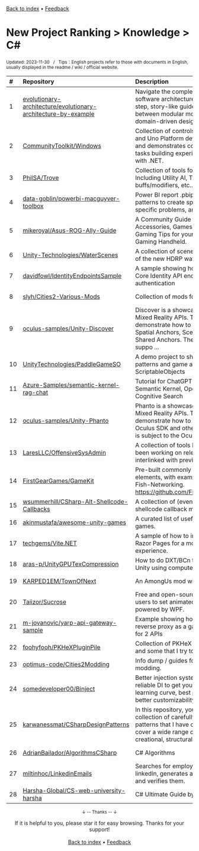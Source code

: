 <a href="https://github.com/GrowingGit/GitHub-English-Top-Charts#github-english-top-charts">Back to index</a> • <a href="/content/docs/feedback.md">Feedback</a>

# New Project Ranking > Knowledge > C#
<sub>Updated: 2023-11-30&nbsp;&nbsp;&nbsp;/&nbsp;&nbsp;&nbsp;Tips：English projects refer to those with documents in English, usually displayed in the readme / wiki / official website.</sub>

|#|Repository|Description|Stars|Updated|Created|
|:-|:-|:-|:-|:-|:-|
|1|[evolutionary-architecture/evolutionary-architecture-by-example](https://github.com/evolutionary-architecture/evolutionary-architecture-by-example)|Navigate the complex landscape of .NET software architecture with our step-by-step, story-like guide. Unpack the interplay between modular monoliths, microservices, domain-driven design, and various a ...|478|2023-11-27|2023-08-30|
|2|[CommunityToolkit/Windows](https://github.com/CommunityToolkit/Windows)|Collection of controls for WinUI 2, WinUI 3, and Uno Platform developers. Simplifies and demonstrates common developer tasks building experiences for Windows with .NET.|212|2023-11-28|2023-03-15|
|3|[PhilSA/Trove](https://github.com/PhilSA/Trove)|Collection of tools for Unity DOTS. Including Utility AI, Tweens, attributes and buffs/modifiers, etc...|192|2023-11-26|2023-05-02|
|4|[data-goblin/powerbi-macguyver-toolbox](https://github.com/data-goblin/powerbi-macguyver-toolbox)|Power BI report .pbip templates and patterns to create special visuals, address specific problems, and have adventures..|188|2023-10-31|2023-07-25|
|5|[mikeroyal/Asus-ROG-Ally-Guide](https://github.com/mikeroyal/Asus-ROG-Ally-Guide)|A Community Guide to getting all your Accessories, Games, Emulators, and Gaming Tips for your Asus ROG Ally Gaming Handheld. |187|2023-11-09|2023-05-11|
|6|[Unity-Technologies/WaterScenes](https://github.com/Unity-Technologies/WaterScenes)|A collection of scenes showcasing usage of the new HDRP water system|136|2023-07-24|2023-06-06|
|7|[davidfowl/IdentityEndpointsSample](https://github.com/davidfowl/IdentityEndpointsSample)|A sample showing how to setup ASP.NET Core Identity API endpoints for authentication|135|2023-09-18|2023-07-14|
|8|[slyh/Cities2-Various-Mods](https://github.com/slyh/Cities2-Various-Mods)|Collection of mods for Cities: Skylines II|128|2023-11-29|2023-11-09|
|9|[oculus-samples/Unity-Discover](https://github.com/oculus-samples/Unity-Discover)|Discover is a showcase of the Meta Quest Mixed Reality APIs. This project demonstrate how to use Passthrough, Spatial Anchors, Scene API, Colocation and Shared Anchors.  The Oculus SDK and other suppo ...|128|2023-09-28|2023-05-16|
|10|[UnityTechnologies/PaddleGameSO](https://github.com/UnityTechnologies/PaddleGameSO)|A demo project to showcase design patterns and game architecture using ScriptableObjects|103|2023-09-11|2023-03-20|
|11|[Azure-Samples/semantic-kernel-rag-chat](https://github.com/Azure-Samples/semantic-kernel-rag-chat)|Tutorial for ChatGPT + Enterprise Data with Semantic Kernel, OpenAI, and Azure Cognitive Search|96|2023-10-02|2023-04-11|
|12|[oculus-samples/Unity-Phanto](https://github.com/oculus-samples/Unity-Phanto)|Phanto is a showcase of the Meta Quest Mixed Reality APIs. This project demonstrate how to use Meshes. The Oculus SDK and other supporting material is subject to the Oculus proprietary license.|89|2023-10-16|2023-09-21|
|13|[LaresLLC/OffensiveSysAdmin](https://github.com/LaresLLC/OffensiveSysAdmin)|A collection of tools Neil and Andy have been working on released in one place and interlinked with previous tools|76|2023-07-12|2023-07-03|
|14|[FirstGearGames/GameKit](https://github.com/FirstGearGames/GameKit)|Pre-built commonly needed gameplay elements, with examples. Developed for Fish-Networking. https://github.com/FirstGearGames/FishNet|63|2023-11-08|2022-12-06|
|15|[wsummerhill/CSharp-Alt-Shellcode-Callbacks](https://github.com/wsummerhill/CSharp-Alt-Shellcode-Callbacks)|A collection of (even more) alternative shellcode callback methods in CSharp|56|2023-10-25|2022-12-05|
|16|[akinmustafa/awesome-unity-games](https://github.com/akinmustafa/awesome-unity-games)|A curated list of useful open-source Unity games.|55|2023-11-18|2023-08-12|
|17|[techgems/Vite.NET](https://github.com/techgems/Vite.NET)|A sample of how to integrate Vite, HMR and Razor Pages for a more integrated experience.|54|2023-11-12|2022-12-02|
|18|[aras-p/UnityGPUTexCompression](https://github.com/aras-p/UnityGPUTexCompression)|How to do DXT/BCn texture compression in Unity using compute shaders|53|2023-07-04|2023-07-04|
|19|[KARPED1EM/TownOfNext](https://github.com/KARPED1EM/TownOfNext)|An AmongUs mod with learning & love|52|2023-11-22|2023-01-16|
|20|[Taiizor/Sucrose](https://github.com/Taiizor/Sucrose)|Free and open-source software that allows users to set animated desktop wallpapers powered by WPF.|46|2023-11-27|2023-06-21|
|21|[m-jovanovic/yarp-api-gateway-sample](https://github.com/m-jovanovic/yarp-api-gateway-sample)|Example showing how to use the YARP reverse proxy as a gateway/load balancer for 2 APIs|41|2023-07-06|2023-07-05|
|22|[foohyfooh/PKHeXPluginPile](https://github.com/foohyfooh/PKHeXPluginPile)|Collection of PKHeX Plugins I have made and some that I try to maintain|38|2023-11-27|2023-03-21|
|23|[optimus-code/Cities2Modding](https://github.com/optimus-code/Cities2Modding)|Info dump / guides for Cities Skylines 2 modding.|37|2023-11-11|2023-10-25|
|24|[somedeveloper00/Binject](https://github.com/somedeveloper00/Binject)|Better injection system for Unity. A fast and reliable DI to get you working with least learning curve, best performance and better customizability!|35|2023-07-30|2023-07-16|
|25|[karwanessmat/CSharpDesignPatterns](https://github.com/karwanessmat/CSharpDesignPatterns)|In this repository, you will find an extensive collection of carefully crafted C# design patterns that I have created. These patterns cover a wide range of scenarios, including creational, structural, ...|35|2023-06-17|2023-06-17|
|26|[AdrianBailador/AlgorithmsCSharp](https://github.com/AdrianBailador/AlgorithmsCSharp)|C# Algorithms|34|2023-07-29|2023-07-29|
|27|[miltinhoc/LinkedinEmails](https://github.com/miltinhoc/LinkedinEmails)|Searches for employees of a company on linkedin, generates a list of possible emails and verifies them.|34|2023-09-09|2023-04-12|
|28|[Harsha-Global/CS-web-university-harsha](https://github.com/Harsha-Global/CS-web-university-harsha)|C# Ultimate Guide by Web University|33|2023-10-23|2022-12-23|

<div align="center">
    <p><sub>↓ -- Thanks -- ↓</sub></p>
    If it is helpful to you, please star it for easy browsing. Thanks for your support!
</div>

<br/>

<div align="center"><a href="https://github.com/GrowingGit/GitHub-English-Top-Charts#github-english-top-charts">Back to index</a> • <a href="/content/docs/feedback.md">Feedback</a></div>
